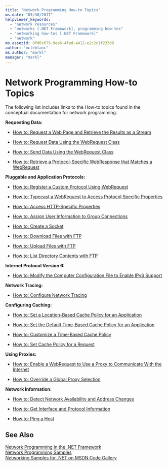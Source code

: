 ```yaml
---
title: "Network Programming How-to Topics"
ms.date: "03/30/2017"
helpviewer_keywords: 
  - "network resources"
  - "networks [.NET Framework], programming how-tos"
  - "networking how-tos [.NET Framework]"
  - "network"
ms.assetid: 8fd6c675-9ea6-4fad-a412-e2c2c1f233d8
author: "mcleblanc"
ms.author: "markl"
manager: "markl"
---
```

# Network Programming How-to Topics
The following list includes links to the How-to topics found in the conceptual documentation for network programming.  
  
 **Requesting Data:**  
  
- [How to: Request a Web Page and Retrieve the Results as a Stream](../../../docs/framework/network-programming/how-to-request-a-web-page-and-retrieve-the-results-as-a-stream.md)  
  
- [How to: Request Data Using the WebRequest Class](../../../docs/framework/network-programming/how-to-request-data-using-the-webrequest-class.md)  
  
- [How to: Send Data Using the WebRequest Class](../../../docs/framework/network-programming/how-to-send-data-using-the-webrequest-class.md)  
  
- [How to: Retrieve a Protocol-Specific WebResponse that Matches a WebRequest](../../../docs/framework/network-programming/how-to-retrieve-a-protocol-specific-webresponse-that-matches-a-webrequest.md)  
  
 **Pluggable and Application Protocols:**  
  
- [How to: Register a Custom Protocol Using WebRequest](../../../docs/framework/network-programming/how-to-register-a-custom-protocol-using-webrequest.md)  
  
- [How to: Typecast a WebRequest to Access Protocol Specific Properties](../../../docs/framework/network-programming/how-to-typecast-a-webrequest-to-access-protocol-specific-properties.md)  
  
- [How to: Access HTTP-Specific Properties](../../../docs/framework/network-programming/how-to-access-http-specific-properties.md)  
  
- [How to: Assign User Information to Group Connections](../../../docs/framework/network-programming/how-to-assign-user-information-to-group-connections.md)  
  
- [How to: Create a Socket](../../../docs/framework/network-programming/how-to-create-a-socket.md)  
  
- [How to: Download Files with FTP](../../../docs/framework/network-programming/how-to-download-files-with-ftp.md)  
  
- [How to: Upload Files with FTP](../../../docs/framework/network-programming/how-to-upload-files-with-ftp.md)  
  
- [How to: List Directory Contents with FTP](../../../docs/framework/network-programming/how-to-list-directory-contents-with-ftp.md)  
  
 **Internet Protocol Version 6:**  
  
- [How to: Modify the Computer Configuration File to Enable IPv6 Support](../../../docs/framework/network-programming/how-to-modify-the-computer-configuration-file-to-enable-ipv6-support.md)  
  
 **Network Tracing:**  
  
- [How to: Configure Network Tracing](../../../docs/framework/network-programming/how-to-configure-network-tracing.md)  
  
 **Configuring Caching:**  
  
- [How to: Set a Location-Based Cache Policy for an Application](../../../docs/framework/network-programming/how-to-set-a-location-based-cache-policy-for-an-application.md)  
  
- [How to: Set the Default Time-Based Cache Policy for an Application](../../../docs/framework/network-programming/how-to-set-the-default-time-based-cache-policy-for-an-application.md)  
  
- [How to: Customize a Time-Based Cache Policy](../../../docs/framework/network-programming/how-to-customize-a-time-based-cache-policy.md)  
  
- [How to: Set Cache Policy for a Request](../../../docs/framework/network-programming/how-to-set-cache-policy-for-a-request.md)  
  
 **Using Proxies:**  
  
- [How to: Enable a WebRequest to Use a Proxy to Communicate With the Internet](../../../docs/framework/network-programming/how-to-enable-a-webrequest-to-use-a-proxy-to-communicate-with-the-internet.md)  
  
- [How to: Override a Global Proxy Selection](../../../docs/framework/network-programming/how-to-override-a-global-proxy-selection.md)  
  
 **Network Information:**  
  
- [How to: Detect Network Availability and Address Changes](../../../docs/framework/network-programming/how-to-detect-network-availability-and-address-changes.md)  
  
- [How to: Get Interface and Protocol Information](../../../docs/framework/network-programming/how-to-get-interface-and-protocol-information.md)  
  
- [How to: Ping a Host](../../../docs/framework/network-programming/how-to-ping-a-host.md)  
  
## See Also  
 [Network Programming in the .NET Framework](../../../docs/framework/network-programming/index.md)  
 [Network Programming Samples](../../../docs/framework/network-programming/network-programming-samples.md)  
 [Networking Samples for .NET on MSDN Code Gallery](http://code.msdn.microsoft.com/Wiki/View.aspx?ProjectName=nclsamples)
